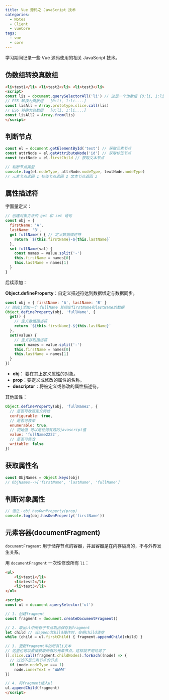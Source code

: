 ```yaml
---
title: Vue 源码之 JavaScript 技术
categories:
  - Notes
  - Client
  - vueCore
tags: 
  - vue
  - core
---
```


学习期间记录一些 Vue 源码使用的相关 JavaScript 技术。

<!-- more -->

## 伪数组转换真数组

~~~html
<li>test1</li> <li>test2</li> <li>test3</li>
<script>
const lis = document.querySelectorAll('li') // 这是一个伪数组 {0:li, 1:li....}
// ES5 转换为真数组	[0:li, 1:li....]
const lisAll = Array.prototype.slice.call(lis)
// ES6 转换为真数组	[0:li, 1:li....]
const lisAll2 = Array.from(lis)
</script>
~~~

## 判断节点

~~~js
const el = document.getElementById('test') // 获取元素节点
const attrNode = el.getAttributeNode('id') // 获取标签节点
const textNode = el.firstChild // 获取文本节点

// 判断节点类型
console.log(el.nodeType, attrNode.nodeType, textNode.nodeType)
// 元素节点返回 1 标签节点返回 2 文本节点返回 3
~~~

## 属性描述符

字面量定义：

~~~js
// 创建对象方法的 get 和 set 语句
const obj = {
  firstName: 'A',
  lastName: 'B',
  get fullName() { // 定义数据描述符
    return `${this.firstName}-${this.lastName}`
  },
  set fullName(val) {
    const names = value.split('-')
    this.firstName = names[0]
    this.lastName = names[1]
  }
}
~~~

后续添加：

**Object.defineProperty**：自定义描述符达到数据绑定与数据同步。

~~~js
const obj = { firstName: 'A', lastName: 'B' }
// 给obj添加一个 fullName 其绑定firstName和lastName的数据
Object.defineProperty(obj, 'fullName', {
  get() {
    // 定义数据描述符
    return `${this.firstName}-${this.lastName}`
  },
  set(value) {
    // 定义存取描述符
    const names = value.split('-')
    this.firstName = names[0]
    this.lastName = names[1]
  }
})
~~~

- **obj**： 要在其上定义属性的对象。
- **prop**：要定义或修改的属性的名称。
- **descriptor**：将被定义或修改的属性描述符。

其他属性：

~~~js
Object.defineProperty(obj, 'fullName2', {
  // 是否可改变定义特性
  configurable: true,
  // 是否可枚举
  enumerable: true,
  // 初始值 可以是任何有效的javascript值
  value: 'fullName2222',
  // 是否可修改
  writable: false
})
~~~

## 获取属性名

~~~js
const ObjNames = Object.keys(obj)
// ObjNames-->['firstName', 'lastName', 'fullName']
~~~

## 判断对象属性

~~~js
// 语法：obj.hasOwnProperty(prop)
console.log(obj.hasOwnProperty('firstName'))
~~~

## 元素容器(documentFragment)

`documentFragment` 用于储存节点的容器，并且容器是在内存隔离的，不与外界发生关系。

用 `documentFragment` 一次性修改所有 `li`：

~~~html
<ul>
	<li>test1</li>
	<li>test2</li>
	<li>test3</li>
</ul>

<script>
const ul = document.querySelector('ul')

// 1. 创建fragment
const fragment = document.createDocumentFragment()

// 2. 取出ul中所有子节点取出保存到fragment
let child // 当appendChild操作时，会把child清空
while (child = ul.firstChild) { fragment.appendChild(child) }

// 3. 更新fragment中的所有li文本
// 这里也可以直接获取所有的元素节点，这样就不用过滤了
[].slice.call(fragment.childNodes).forEach((node) => {
  // 过滤不是元素节点的节点
  if (node.nodeType === 1)
    node.innerText = 'WWWW'
})

// 4. 将fragment插入ul
ul.appendChild(fragment)
</script>
~~~
